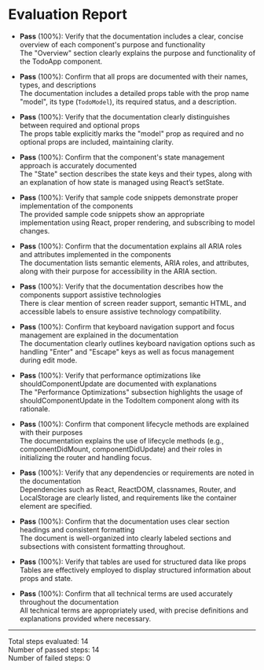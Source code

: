 # Evaluation Report

- **Pass** (100%): Verify that the documentation includes a clear, concise overview of each component's purpose and functionality  
  The "Overview" section clearly explains the purpose and functionality of the TodoApp component.

- **Pass** (100%): Confirm that all props are documented with their names, types, and descriptions  
  The documentation includes a detailed props table with the prop name "model", its type (`TodoModel`), its required status, and a description.

- **Pass** (100%): Verify that the documentation clearly distinguishes between required and optional props  
  The props table explicitly marks the "model" prop as required and no optional props are included, maintaining clarity.

- **Pass** (100%): Confirm that the component's state management approach is accurately documented  
  The "State" section describes the state keys and their types, along with an explanation of how state is managed using React’s setState.

- **Pass** (100%): Verify that sample code snippets demonstrate proper implementation of the components  
  The provided sample code snippets show an appropriate implementation using React, proper rendering, and subscribing to model changes.

- **Pass** (100%): Confirm that the documentation explains all ARIA roles and attributes implemented in the components  
  The documentation lists semantic elements, ARIA roles, and attributes, along with their purpose for accessibility in the ARIA section.

- **Pass** (100%): Verify that the documentation describes how the components support assistive technologies  
  There is clear mention of screen reader support, semantic HTML, and accessible labels to ensure assistive technology compatibility.

- **Pass** (100%): Confirm that keyboard navigation support and focus management are explained in the documentation  
  The documentation clearly outlines keyboard navigation options such as handling "Enter" and "Escape" keys as well as focus management during edit mode.

- **Pass** (100%): Verify that performance optimizations like shouldComponentUpdate are documented with explanations  
  The "Performance Optimizations" subsection highlights the usage of shouldComponentUpdate in the TodoItem component along with its rationale.

- **Pass** (100%): Confirm that component lifecycle methods are explained with their purposes  
  The documentation explains the use of lifecycle methods (e.g., componentDidMount, componentDidUpdate) and their roles in initializing the router and handling focus.

- **Pass** (100%): Verify that any dependencies or requirements are noted in the documentation  
  Dependencies such as React, ReactDOM, classnames, Router, and LocalStorage are clearly listed, and requirements like the container element are specified.

- **Pass** (100%): Confirm that the documentation uses clear section headings and consistent formatting  
  The document is well-organized into clearly labeled sections and subsections with consistent formatting throughout.

- **Pass** (100%): Verify that tables are used for structured data like props  
  Tables are effectively employed to display structured information about props and state.

- **Pass** (100%): Confirm that all technical terms are used accurately throughout the documentation  
  All technical terms are appropriately used, with precise definitions and explanations provided where necessary.

---

Total steps evaluated: 14  
Number of passed steps: 14  
Number of failed steps: 0